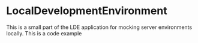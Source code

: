 # LocalDevelopmentEnvironment
This is a small part of the LDE application for mocking server environments locally. This is a code example
